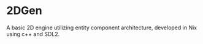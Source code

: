 # 2DGen

A basic 2D engine utilizing entity component architecture, developed in Nix
using c++ and SDL2.
